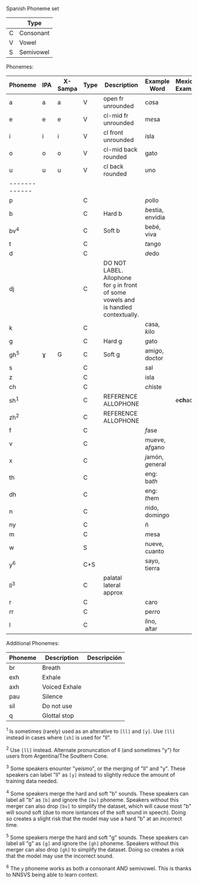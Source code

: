 Spanish Phoneme set

|   | Type    |
| - | ------- |
| C |Consonant|
| V |Vowel    |
| S |Semivowel|


Phonemes:

| Phoneme       | IPA | X-Sampa | Type | Description          | Example Word | Mexican Example |
| ------------- | --- | ------- | ---- | -------------------- | ------------ | --------------- |
| a             | a   | a       | V    | open fr unrounded    | c*a*sa     |
| e             | e   | e       | V    | cl-mid fr unrounded  | m*e*sa     |
| i             | i   | i       | V    | cl front unrounded   | *i*sla     |
| o             | o   | o       | V    | cl-mid back rounded  | gat*o*     |
| u             | u   | u       | V    | cl back rounded      | *u*no      |
| ------------- |     |         |      |                      |              |
| p             |     |         | C    |                      | *p*ollo      |
| b             |     |         | C    | Hard b               | *b*estia, en*v*idia |
| bv<sup>4</sup>|     |         | C    | Soft b               | be*b*é, vi*v*a |
| t             |     |         | C    |                      | *t*ango      |
| d             |     |         | C    |                      | *d*edo       |
| dj            |     |         | C    |DO NOT LABEL. Allophone for `g` in front of some vowels and is handled contextually. |              |
| k             |     |         | C    |                      | *c*asa, *k*ilo |
| g             |     |         | C    | Hard g               | *g*ato             |
| gh<sup>5</sup>| ɣ   | G       | C    | Soft g               | ami*g*o, do*c*tor |
| s             |     |         | C    |                      | *s*al        |
| z             |     |         | C    |                      | i*s*la       |
| ch            |     |         | C    |                      | *ch*iste     |
| sh<sup>1</sup>|     |         | C    | REFERENCE ALLOPHONE  |              | e**ch**ador
| zh<sup>2</sup>|     |         | C    | REFERENCE ALLOPHONE  |              |
| f             |     |         | C    |                      | *f*ase       |
| v             |     |         | C    |                      | mue*v*e, a*f*gano |
| x             |     |         | C    |                      | *j*amón, *g*eneral |
| th            |     |         | C    |                      | eng: ba*th*  |
| dh            |     |         | C    |                      | eng: *th*em  |
| n             |     |         | C    |                      | *n*ido, domi*ng*o |
| ny            |     |         | C    |                      | ñ            |
| m             |     |         | C    |                      | *m*esa       |
| w             |     |         | S    |                      | n*u*eve, c*u*anto |
| y<sup>6</sup> |     |         | C+S  |                      | sayo, tierra |
| ll<sup>3</sup>|     |         | C    |palatal lateral approx|              |
| r             |     |         | C    |                      | ca*r*o       |
| rr            |     |         | C    |                      | pe*rr*o      |
| l             |     |         | C    |                      | *l*ino, a*l*tar |

Additional Phonemes:

| Phoneme | Description  | Descripción |
| ------- | ------------ | ----------- |
| br      | Breath       | 
| exh     | Exhale       | 
| axh     | Voiced Exhale|
| pau     | Silence      | 
| sil     | Do not use   | 
| q       | Glottal stop | 

<sup>1</sup> Is sometimes (rarely) used as an alterative to `[ll]` and `[y]`. Use `[ll]` instead in cases where `[sh]` is used for "ll".

<sup>2</sup> Use `[ll]` instead. Alternate pronuncation of ll (and sometimes "y") for users from Argentina/The Southern Cone.

<sup>3</sup> Some speakers enounter "yeísmo", or the merging of "ll" and "y". These speakers can label "ll" as `[y]` instead to slightly reduce the amount of training data needed.

<sup>4</sup> Some speakers merge the hard and soft "b" sounds. These speakers can label all "b" as `[b]` and ignore the `[bv]` phoneme. Speakers without this merger can also drop `[bv]` to simplify the dataset, which will cause most "b" will sound soft (due to more isntances of the soft sound in speech). Doing so creates a slight risk that the model may use a hard "b" at an incorrect time.

<sup>5</sup> Some speakers merge the hard and soft "g" sounds. These speakers can label all "g" as `[g]` and ignore the `[gh]` phoneme. Speakers without this merger can also drop `[gh]` to simplify the dataset. Doing so creates a risk that the model may use the incorrect sound.

<sup>6</sup> The `y` phoneme works as both a consonant AND semivowel. This is thanks to NNSVS being able to learn context.
